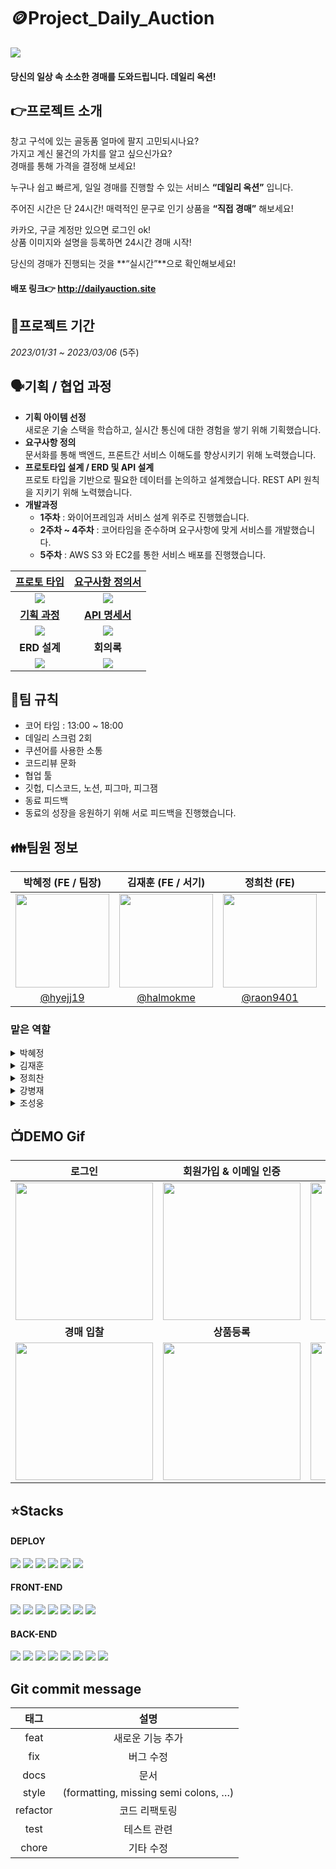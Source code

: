 # 🪙Project_Daily_Auction
<img src="https://daily-auction-bucket.s3.ap-northeast-2.amazonaws.com/banner/main.jpg">

#### 당신의 일상 속 소소한 경매를 도와드립니다. 데일리 옥션!
   

## 👉프로젝트 소개
창고 구석에 있는 골동품 얼마에 팔지 고민되시나요?   
가지고 계신 물건의 가치를 알고 싶으신가요?   
경매를 통해 가격을 결정해 보세요!

누구나 쉽고 빠르게, 일일 경매를 진행할 수 있는 서비스
**“데일리 옥션”** 입니다.

주어진 시간은 단 24시간! 
매력적인 문구로 인기 상품을 **“직접 경매”** 해보세요!

카카오, 구글 계정만 있으면 로그인 ok!   
상품 이미지와 설명을 등록하면 24시간 경매 시작!

당신의 경매가 진행되는 것을 **“실시간”**으로 확인해보세요!

#### 배포 링크👉 <a href="http://dailyauction.site">http://dailyauction.site</a>


## 📆프로젝트 기간
*2023/01/31 ~ 2023/03/06* (5주)

## 🗣기획 / 협업 과정
- **기획 아이템 선정**   
새로운 기술 스택을 학습하고, 실시간 통신에 대한 경험을 쌓기 위해 기획했습니다. 
- **요구사항 정의**   
문서화를 통해 백엔드, 프론트간 서비스 이해도를 향상시키기 위해 노력했습니다.
- **프로토타입 설계 / ERD 및 API 설계**   
프로토 타입을 기반으로 필요한 데이터를 논의하고 설계했습니다. REST API 원칙을 지키기 위해 노력했습니다. 
- **개발과정**   
  - **1주차** : 와이어프레임과 서비스 설계 위주로 진행했습니다.
  - **2주차 ~ 4주차** : 코어타임을 준수하며 요구사항에 맞게 서비스를 개발했습니다. 
  - **5주차** : AWS S3 와 EC2를 통한 서비스 배포를 진행했습니다. 

|<a href="https://www.figma.com/file/EruPDY4ljbba0H442rES6k/%EB%8D%B0%EC%9D%BC%EB%A6%AC-%EC%98%A5%EC%85%98?node-id=0%3A1&t=8JtZ8r5VgRGiS1cr-1">프로토 타입</a>|<a href="https://docs.google.com/spreadsheets/d/1eA0DrcsMQVfrVcueWP3xH4EueExcl0PKA2HXubzB63w/edit#gid=0">요구사항 정의서</a>|
|:-:|:-:|
|<img src="https://daily-auction-bucket.s3.ap-northeast-2.amazonaws.com/banner/readme/readme1.png">|<img src="https://daily-auction-bucket.s3.ap-northeast-2.amazonaws.com/banner/readme/readme2.png">|
|<a href="https://www.figma.com/file/EruPDY4ljbba0H442rES6k/%EB%8D%B0%EC%9D%BC%EB%A6%AC-%EC%98%A5%EC%85%98?node-id=0%3A1&t=8JtZ8r5VgRGiS1cr-1">**기획 과정**</a>|<a href="https://docs.google.com/spreadsheets/d/1eA0DrcsMQVfrVcueWP3xH4EueExcl0PKA2HXubzB63w/edit#gid=944558665">**API 명세서**</a>|
<img src="https://daily-auction-bucket.s3.ap-northeast-2.amazonaws.com/banner/readme/readme3.png">|<img src="https://daily-auction-bucket.s3.ap-northeast-2.amazonaws.com/banner/readme/readme4.png">|
|**ERD 설계**|**회의록**|
<img src="https://daily-auction-bucket.s3.ap-northeast-2.amazonaws.com/banner/readme/readme5.png">|<img src="https://daily-auction-bucket.s3.ap-northeast-2.amazonaws.com/banner/readme/readme6.png">|

## 📃팀 규칙
- 코어 타임 : 13:00 ~ 18:00
- 데일리 스크럼 2회 
- 쿠션어를 사용한 소통
- 코드리뷰 문화
- 협업 툴
- 깃헙, 디스코드, 노션, 피그마, 피그잼
- 동료 피드백
- 동료의 성장을 응원하기 위해 서로 피드백을 진행했습니다.


## 👪팀원 정보
|박혜정 (FE / 팀장)|김재훈 (FE / 서기)|정희찬 (FE)|강병재 (BE)|조성웅 (BE)|
|:-:|:-:|:-:|:-:|:-:|
|<img src="https://avatars.githubusercontent.com/u/89173923?v=4" width=150>|<img src="https://avatars.githubusercontent.com/u/107684690?v=4" width=150 >|<img src="https://pre-032-bucket.s3.ap-northeast-2.amazonaws.com/profile_green.png" width=150>|<img src="https://avatars.githubusercontent.com/u/107945688?v=4" width=150>|<img src="https://avatars.githubusercontent.com/u/104243252?v=4" width=150>|
|[@hyejj19](https://github.com/hyejj19)|[@halmokme](https://github.com/halmokme)|[@raon9401](https://github.com/raon9401)| [@casava840](https://github.com/casava840)   |[@woong-sung](https://github.com/woong-sung)|

### 맡은 역할

<details>
<summary>박혜정</summary>

- **담당 페이지**
  - 상품 상세페이지
  - 검색페이지, 검색 결과 페이지
- **구현 내용**
  - 실시간 경매, 데이터 통신
  - SSE 사용한 실시간 알림 수신
  - 차트 적용한 데이터 시각화
  - React suspense, React.lazy 활용한 코드 분할, 성능 최적화
  - EsLint, prettier 세팅 / 커스텀 훅 패턴 도입 깃헙 액션 자동배포 파이프라인 구축
</details>

<details>
<summary>김재훈</summary>

- **담당 페이지**
  - 메인페이지
  - 상품등록페이지
  - 내가 참여한 경매
  - 내가 등록한 경매
  - 컴포넌트(공통)
- **구현 내용**
  - 이미지(browser-image-compression, heic2any)
  - 무한스크롤(react-intersection-observer)

</details>

<details>
<summary>정희찬</summary>

- **담당 페이지**
  - 로그인, 소셜 로그인
  - 회원가입
  - 마이 페이지(회원 관리) - 비밀번호 변경 - 회원 탈퇴
  - 코인 충전 페이지
- **구현 내용**
  - axios interceptor를 이용한 로그인 갱신
  - react-hook-form을 이용한 유효성 검사
  - recoil effect를 이용한 로컬 스토리지와 Atom의 연결
  - Oauth2.0 을 이용한 소셜 로그인
</details>

<details>
<summary>강병재</summary>

- **맡은 역할**
  - 경매
  - 알림 기능
  - 이미지 업로드
  - AWS S3, EC2, RDS배포
  - ROUTE53 을 통한 DNS 연결
- **사용한 기술**
  - SpringJPA, Spring Boot
  - SSE
  - S3, EC2, RDS
  - Thumbnailator 라이브러리
</details>

<details>
<summary>조성웅</summary>

- **맡은 역할**
  - 회원 가입, 관리, 마이페이지 
  - 실시간 경매 기능
  - 검색, 정렬 기능
  - 기타 서비스 (이메일 인증, 비밀번호 찾기)
  - 캐싱 
- **사용한 기술**
  - SpringJPA, Spring Framework, Spring Boot
  - Spring Security, JWT, Oauth2
  - REDIS
  - Websocket
  - Cookie를 이용한 조회수 중복 처리
  - NativeQuery
  - 이메일 전송 (비동기)
  - S3, EC2
</details>




## 📺DEMO Gif
|로그인|회원가입 & 이메일 인증|경매상품 조회|
|:-:|:-:|:-:|
|<img src="https://daily-auction-bucket.s3.ap-northeast-2.amazonaws.com/banner/readme/login.gif" width=220>|<img src="https://daily-auction-bucket.s3.ap-northeast-2.amazonaws.com/banner/readme/sign.gif" width=220>|<img src="https://daily-auction-bucket.s3.ap-northeast-2.amazonaws.com/banner/readme/details.gif" width=220>|
|**경매 입찰**|**상품등록**|**검색 & 조회**|
|<img src="https://daily-auction-bucket.s3.ap-northeast-2.amazonaws.com/banner/readme/bid.gif" width=220>|<img src="https://daily-auction-bucket.s3.ap-northeast-2.amazonaws.com/banner/readme/post.gif" width=220>|<img src="https://daily-auction-bucket.s3.ap-northeast-2.amazonaws.com/banner/readme/search.gif" width=220>|


## ⭐Stacks
#### DEPLOY

<img src="https://img.shields.io/badge/github-181717?style=for-the-badge&logo=github&logoColor=white"> 
<img src="https://img.shields.io/badge/git-F05032?style=for-the-badge&logo=git&logoColor=white"> 
<img src="https://img.shields.io/badge/amazonaws-232F3E?style=for-the-badge&logo=amazonaws&logoColor=white">
<img src="https://img.shields.io/badge/Amazon RDS-527FFF?style=for-the-badge&logo=Amazon RDS&logoColor=white">
<img src="https://img.shields.io/badge/Amazon EC2-FF9900?style=for-the-badge&logo=Amazon EC2&logoColor=white">
<img src="https://img.shields.io/badge/Amazon S3-569A31?style=for-the-badge&logo=Amazon S3&logoColor=white">


#### FRONT-END

<!-- react -->
<img src="https://img.shields.io/badge/React-61DAFB?style=for-the-badge&logo=React&logoColor=white">
<!-- ts -->
<img src="https://img.shields.io/badge/Typescript-3178C6?style=for-the-badge&logo=Typescript&logoColor=white">
<!-- rq -->
<img src="https://img.shields.io/badge/React Query-FF4154?style=for-the-badge&logo=React Query&logoColor=white">
<!-- recoil -->
<img src="https://img.shields.io/badge/recoil-3578E5?style=for-the-badge&logo">
<!-- axios -->
<img src="https://img.shields.io/badge/Axios-5A29E4?style=for-the-badge&logo=Axios&logoColor=white">
<!-- hook -->
<img src="https://img.shields.io/badge/React Hook Form-EC5990?style=for-the-badge&logo=React Hook Form&logoColor=white">
<!-- tailwind -->
<img src="https://img.shields.io/badge/Tailwind CSS-06B6D4?style=for-the-badge&logo=Tailwind CSS&logoColor=white">

#### BACK-END
<!-- java -->
<img src="https://img.shields.io/badge/java-007396?style=for-the-badge&logo=java&logoColor=white"> 
<!-- spring -->
<img src="https://img.shields.io/badge/spring-6DB33F?style=for-the-badge&logo=spring&logoColor=white"> 
<!-- spBoot -->
<img src="https://img.shields.io/badge/springboot-6DB33F?style=for-the-badge&logo=springboot&logoColor=white"> 
<!-- spsec -->
<img src="https://camo.githubusercontent.com/49befa32300e8d3f71282963743f863d1eed0856ff4073fbcff0f25675912db5/68747470733a2f2f696d672e736869656c64732e696f2f62616467652f537072696e672053656375726974792d3644423333463f7374796c653d666f722d7468652d6261646765266c6f676f3d537072696e67205365637572697479266c6f676f436f6c6f723d7768697465"> 
<img src="https://camo.githubusercontent.com/ef6c19e247d89935d87fb7ea73b33f638e108fd495b65b5efd9e828bc1f36455/68747470733a2f2f696d672e736869656c64732e696f2f62616467652f537072696e672044617461204a50412d3041424635333f7374796c653d666f722d7468652d6261646765"> 
<img src="https://img.shields.io/badge/gradle-02303A?style=for-the-badge&logo=gradle&logoColor=white"> 
<img src="https://img.shields.io/badge/mysql-4479A1?style=for-the-badge&logo=mysql&logoColor=white"> 
<img src="https://img.shields.io/badge/Redis-DC382D?style=for-the-badge&logo=Redis&logoColor=white">

## Git commit message
|태그|설명|
|:-:|:-:|
|feat|새로운 기능 추가|
|fix|버그 수정|
|docs|문서|
|style|(formatting, missing semi colons, …)|
|refactor|코드 리팩토링|
|test|테스트 관련|
|chore|기타 수정|

